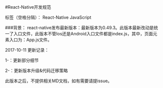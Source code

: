 #React-Native开发规范

标签（空格分隔）： React-Native JavaScript


###背景：
react-native发布最新版本：最新版本为0.49.3。此版本最新改动是统一了入口文件，此版本不管Ios还是Android入口文件都是index.js，其中，页面元素入口为：App.js文件。

2017-10-11
更新记录：

1-：更新部分细节

2-：更新版本升级&代码迁移策略


此版本之后，不提供相关MD文档，如有需要请提issue。
